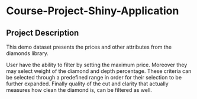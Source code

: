 # Course-Project-Shiny-Application

## Project Description 

This demo dataset presents the prices and other attributes from the diamonds library. 

User have the ability to filter by setting the maximum price. Moreover they may select weight of the diamond and depth percentage. These criteria can be selected through a predefined range in order for their selection to be further expanded.  Finally quality of the cut and clarity that actually measures how clean the diamond is, can be filtered as well. 


